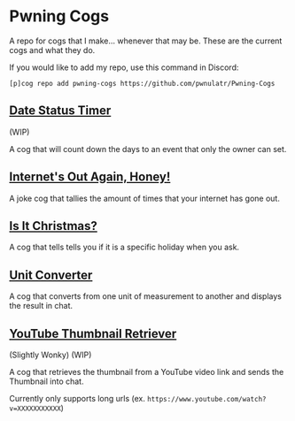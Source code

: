 # Pwning Cogs
A repo for cogs that I make... whenever that may be. These are the current cogs and what they do.

If you would like to add my repo, use this command in Discord:

`[p]cog repo add pwning-cogs https://github.com/pwnulatr/Pwning-Cogs`
## [Date Status Timer](https://github.com/pwnulatr/Pwning-Cogs/tree/master/datestatustimer)
(WIP)

A cog that will count down the days to an event that only the owner can set.

## [Internet's Out Again, Honey!](https://github.com/pwnulatr/Pwning-Cogs/tree/master/internetsoutagainhoney)
A joke cog that tallies the amount of times that your internet has gone out.

## [Is It Christmas?](https://github.com/pwnulatr/Pwning-Cogs/tree/master/isitchristmas)
A cog that tells tells you if it is a specific holiday when you ask.

## [Unit Converter](https://github.com/pwnulatr/Pwning-Cogs/tree/master/unitconverter)
A cog that converts from one unit of measurement to another and displays the result in chat.

## [YouTube Thumbnail Retriever](https://github.com/pwnulatr/Pwning-Cogs/tree/master/youtubethumbail)
(Slightly Wonky) (WIP)

A cog that retrieves the thumbnail from a YouTube video link and sends the Thumbnail into chat.

Currently only supports long urls (ex. `https://www.youtube.com/watch?v=XXXXXXXXXXX`)
